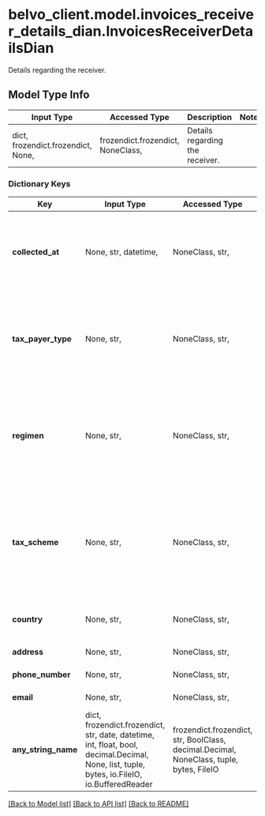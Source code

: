 # belvo_client.model.invoices_receiver_details_dian.InvoicesReceiverDetailsDian

Details regarding the receiver. 

## Model Type Info
Input Type | Accessed Type | Description | Notes
------------ | ------------- | ------------- | -------------
dict, frozendict.frozendict, None,  | frozendict.frozendict, NoneClass,  | Details regarding the receiver.  | 

### Dictionary Keys
Key | Input Type | Accessed Type | Description | Notes
------------ | ------------- | ------------- | ------------- | -------------
**collected_at** | None, str, datetime,  | NoneClass, str,  | The ISO-8601 timestamp when the data point was collected. | [optional] value must conform to RFC-3339 date-time
**tax_payer_type** | None, str,  | NoneClass, str,  | Indicates if the receiver is a business or an individual. Can be either:      - &#x60;Persona Jurídica&#x60;   - &#x60;Persona Natural&#x60;  | [optional] 
**regimen** | None, str,  | NoneClass, str,  | The receiver&#x27;s regimen type.  For detailed information regarding DIAN&#x27;s regimens, please see their [official PDF](https://www.dian.gov.co/impuestos/factura-electronica/Documents/Anexo_tecnico_factura_electronica_vr_1_7_2020.pdf).   | [optional] 
**tax_scheme** | None, str,  | NoneClass, str,  | The receiver&#x27;s fiscal responsibilities.  For detailed information regarding DIAN&#x27;s tax schemes, please see their [official PDF](https://www.dian.gov.co/impuestos/factura-electronica/Documents/Anexo_tecnico_factura_electronica_vr_1_7_2020.pdf).   | [optional] 
**country** | None, str,  | NoneClass, str,  | The country where the receiver pays their taxes.  | [optional] 
**address** | None, str,  | NoneClass, str,  | The receiver&#x27;s address.  | [optional] 
**phone_number** | None, str,  | NoneClass, str,  | The receiver&#x27;s phone number.  | [optional] 
**email** | None, str,  | NoneClass, str,  | The receiver&#x27;s email address.  | [optional] 
**any_string_name** | dict, frozendict.frozendict, str, date, datetime, int, float, bool, decimal.Decimal, None, list, tuple, bytes, io.FileIO, io.BufferedReader | frozendict.frozendict, str, BoolClass, decimal.Decimal, NoneClass, tuple, bytes, FileIO | any string name can be used but the value must be the correct type | [optional]

[[Back to Model list]](../../README.md#documentation-for-models) [[Back to API list]](../../README.md#documentation-for-api-endpoints) [[Back to README]](../../README.md)

